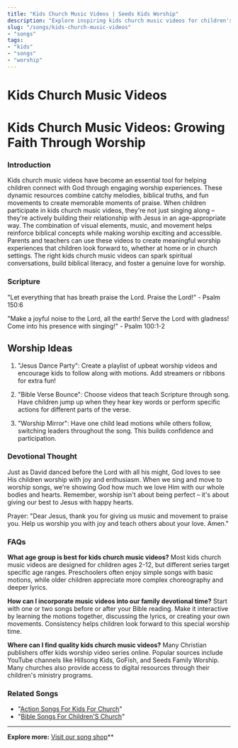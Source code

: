 ```yaml
---
title: "Kids Church Music Videos | Seeds Kids Worship"
description: "Explore inspiring kids church music videos for children's worship and faith development. Biblical music resources for families and ministry."
slug: "/songs/kids-church-music-videos"
- "songs"
tags:
- "kids"
- "songs"
- "worship"
---
```


# Kids Church Music Videos

# Kids Church Music Videos: Growing Faith Through Worship

### Introduction
Kids church music videos have become an essential tool for helping children connect with God through engaging worship experiences. These dynamic resources combine catchy melodies, biblical truths, and fun movements to create memorable moments of praise. When children participate in kids church music videos, they're not just singing along – they're actively building their relationship with Jesus in an age-appropriate way. The combination of visual elements, music, and movement helps reinforce biblical concepts while making worship exciting and accessible. Parents and teachers can use these videos to create meaningful worship experiences that children look forward to, whether at home or in church settings. The right kids church music videos can spark spiritual conversations, build biblical literacy, and foster a genuine love for worship.

### Scripture
"Let everything that has breath praise the Lord. Praise the Lord!" - Psalm 150:6

"Make a joyful noise to the Lord, all the earth! Serve the Lord with gladness! Come into his presence with singing!" - Psalm 100:1-2

## Worship Ideas
1. "Jesus Dance Party": Create a playlist of upbeat worship videos and encourage kids to follow along with motions. Add streamers or ribbons for extra fun!

2. "Bible Verse Bounce": Choose videos that teach Scripture through song. Have children jump up when they hear key words or perform specific actions for different parts of the verse.

3. "Worship Mirror": Have one child lead motions while others follow, switching leaders throughout the song. This builds confidence and participation.

### Devotional Thought
Just as David danced before the Lord with all his might, God loves to see His children worship with joy and enthusiasm. When we sing and move to worship songs, we're showing God how much we love Him with our whole bodies and hearts. Remember, worship isn't about being perfect – it's about giving our best to Jesus with happy hearts.

Prayer: "Dear Jesus, thank you for giving us music and movement to praise you. Help us worship you with joy and teach others about your love. Amen."

### FAQs
**What age group is best for kids church music videos?**
Most kids church music videos are designed for children ages 2-12, but different series target specific age ranges. Preschoolers often enjoy simple songs with basic motions, while older children appreciate more complex choreography and deeper lyrics.

**How can I incorporate music videos into our family devotional time?**
Start with one or two songs before or after your Bible reading. Make it interactive by learning the motions together, discussing the lyrics, or creating your own movements. Consistency helps children look forward to this special worship time.

**Where can I find quality kids church music videos?**
Many Christian publishers offer kids worship video series online. Popular sources include YouTube channels like Hillsong Kids, GoFish, and Seeds Family Worship. Many churches also provide access to digital resources through their children's ministry programs.

### Related Songs

- "[Action Songs For Kids For Church](/songs/action-songs-for-kids-for-church/)"
- "[Bible Songs For Children'S Church](/songs/bible-songs-for-children-s-church/)"

---

**Explore more:** [Visit our song shop](https://seedskidsworship.com/shop)**

<!-- Schema Markup -->
<script type="application/ld+json">
{
  "@context": "https://schema.org",
  "@type": "MusicRecording",
  "name": "Kids Church Music Videos",
  "byArtist": {
    "@type": "MusicGroup",
    "name": "Seeds Kids Worship"
  },
  "isFamilyFriendly": true,
  "url": "https://seedskidsworship.com/songs/kids-church-music-videos/"
}
</script>